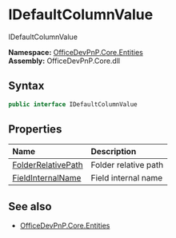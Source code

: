 # IDefaultColumnValue
IDefaultColumnValue  

**Namespace:** [OfficeDevPnP.Core.Entities](OfficeDevPnP.Core.Entities.md)  
**Assembly:** OfficeDevPnP.Core.dll  
## Syntax
```C#
public interface IDefaultColumnValue
```
## Properties
|**Name**|**Description**|
|:-----|:-----|
| [FolderRelativePath](OfficeDevPnP.Core.Entities.IDefaultColumnValue.FolderRelativePath.md) | Folder relative path
| [FieldInternalName](OfficeDevPnP.Core.Entities.IDefaultColumnValue.FieldInternalName.md) | Field internal name
## See also
- [OfficeDevPnP.Core.Entities](OfficeDevPnP.Core.Entities.md)
